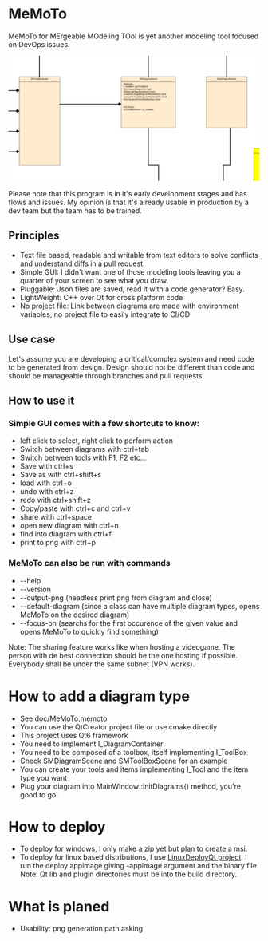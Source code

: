 # MeMoTo

MeMoTo for MErgeable MOdeling TOol is yet another modeling tool focused on DevOps issues.

![Class diagram sample](doc/ClassDiagramSample.png)

Please note that this program is in it's early development stages and has flows and issues. My opinion is that it's already usable in production by a dev team but the team has to be trained.

## Principles

- Text file based, readable and writable from text editors to solve conflicts and understand diffs in a pull request.
- Simple GUI: I didn't want one of those modeling tools leaving you a quarter of your screen to see what you draw.
- Pluggable: Json files are saved, read it with a code generator? Easy.
- LightWeight: C++ over Qt for cross platform code
- No project file: Link between diagrams are made with environment variables, no project file to easily integrate to CI/CD

## Use case

Let's assume you are developing a critical/complex system and need code to be generated from design. Design should not be different than code and should be manageable through branches and pull requests.

## How to use it

### Simple GUI comes with a few shortcuts to know:

- left click to select, right click to perform action
- Switch between diagrams with ctrl+tab
- Switch between tools with F1, F2 etc...
- Save with ctrl+s
- Save as with ctrl+shift+s
- load with ctrl+o
- undo with ctrl+z
- redo with ctrl+shift+z
- Copy/paste with ctrl+c and ctrl+v
- share with ctrl+space
- open new diagram with ctrl+n
- find into diagram with ctrl+f
- print to png with ctrl+p

### MeMoTo can also be run with commands

- --help
- --version
- --output-png (headless print png from diagram and close)
- --default-diagram (since a class can have multiple diagram types, opens MeMoTo on the desired diagram)
- --focus-on (searchs for the first occurence of the given value and opens MeMoTo to quickly find something)

Note: The sharing feature works like when hosting a videogame. The person with de best connection should be the one hosting if possible. Everybody shall be under the same subnet (VPN works).

# How to add a diagram type

- See doc/MeMoTo.memoto
- You can use the QtCreator project file or use cmake directly
- This project uses Qt6 framework
- You need to implement I_DiagramContainer
- You need to be composed of a toolbox, itself implementing I_ToolBox
- Check SMDiagramScene and SMToolBoxScene for an example
- You can create your tools and items implementing I_Tool and the item type you want
- Plug your diagram into MainWindow::initDiagrams() method, you're good to go!

# How to deploy

- To deploy for windows, I only make a zip yet but plan to create a msi.
- To deploy for linux based distributions, I use [LinuxDeployQt project](https://github.com/probonopd/linuxdeployqt). I run the deploy appimage giving -appimage argument and the binary file. Note: Qt lib and plugin directories must be into the build directory.

# What is planed

- Usability: png generation path asking

